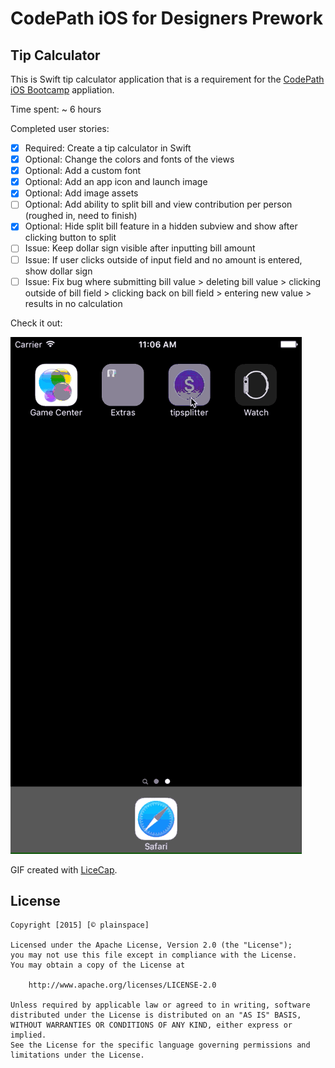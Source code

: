 # CodePath iOS for Designers Prework
## Tip Calculator

This is Swift tip calculator application that is a requirement for the [CodePath iOS Bootcamp](https://codepath.com/iosbootcamp) appliation.

Time spent: ~ 6 hours

Completed user stories:

* [x] Required: Create a tip calculator in Swift
* [x] Optional: Change the colors and fonts of the views
* [x] Optional: Add a custom font
* [x] Optional: Add an app icon and launch image
* [x] Optional: Add image assets
* [ ] Optional: Add ability to split bill and view contribution per person (roughed in, need to finish)
* [x] Optional: Hide split bill feature in a hidden subview and show after clicking button to split
* [ ] Issue: Keep dollar sign visible after inputting bill amount
* [ ] Issue: If user clicks outside of input field and no amount is entered, show dollar sign
* [ ] Issue: Fix bug where submitting bill value > deleting bill value > clicking outside of bill field > clicking back on bill field > entering new value > results in no calculation

Check it out:

![GIF walkthrough](tipsplitter-split-v2.gif)

GIF created with [LiceCap](http://www.cockos.com/licecap/).

## License

    Copyright [2015] [© plainspace]

    Licensed under the Apache License, Version 2.0 (the "License");
    you may not use this file except in compliance with the License.
    You may obtain a copy of the License at

        http://www.apache.org/licenses/LICENSE-2.0

    Unless required by applicable law or agreed to in writing, software
    distributed under the License is distributed on an "AS IS" BASIS,
    WITHOUT WARRANTIES OR CONDITIONS OF ANY KIND, either express or implied.
    See the License for the specific language governing permissions and
    limitations under the License.
